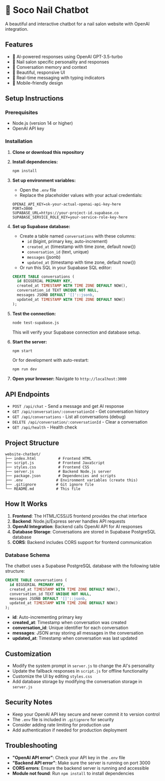 # 💅 Soco Nail Chatbot

A beautiful and interactive chatbot for a nail salon website with OpenAI integration.

## Features

- 🤖 AI-powered responses using OpenAI GPT-3.5-turbo
- 💅 Nail salon specific personality and responses
- 💬 Conversation memory and context
- 🎨 Beautiful, responsive UI
- 🔄 Real-time messaging with typing indicators
- 📱 Mobile-friendly design

## Setup Instructions

### Prerequisites

- Node.js (version 14 or higher)
- OpenAI API key

### Installation

1. **Clone or download this repository**

2. **Install dependencies:**
   ```bash
   npm install
   ```

3. **Set up environment variables:**
   - Open the `.env` file
   - Replace the placeholder values with your actual credentials:
   ```
   OPENAI_API_KEY=sk-your-actual-openai-api-key-here
   PORT=3000
   SUPABASE_URL=https://your-project-id.supabase.co
   SUPABASE_SERVICE_ROLE_KEY=your-service-role-key-here
   ```

4. **Set up Supabase database:**
   - Create a table named `conversations` with these columns:
     - `id` (bigint, primary key, auto-increment)
     - `created_at` (timestamp with time zone, default now())
     - `conversation_id` (text, unique)
     - `messages` (jsonb)
     - `updated_at` (timestamp with time zone, default now())
   - Or run this SQL in your Supabase SQL editor:
   ```sql
   CREATE TABLE conversations (
     id BIGSERIAL PRIMARY KEY,
     created_at TIMESTAMP WITH TIME ZONE DEFAULT NOW(),
     conversation_id TEXT UNIQUE NOT NULL,
     messages JSONB DEFAULT '[]'::jsonb,
     updated_at TIMESTAMP WITH TIME ZONE DEFAULT NOW()
   );
   ```

5. **Test the connection:**
   ```bash
   node test-supabase.js
   ```
   This will verify your Supabase connection and database setup.

6. **Start the server:**
   ```bash
   npm start
   ```
   
   Or for development with auto-restart:
   ```bash
   npm run dev
   ```

7. **Open your browser:**
   Navigate to `http://localhost:3000`

## API Endpoints

- `POST /api/chat` - Send a message and get AI response
- `GET /api/conversation/:conversationId` - Get conversation history
- `GET /api/conversations` - List all conversations (debug)
- `DELETE /api/conversation/:conversationId` - Clear a conversation
- `GET /api/health` - Health check

## Project Structure

```
website-chatbot/
├── index.html          # Frontend HTML
├── script.js           # Frontend JavaScript
├── styles.css          # Frontend CSS
├── server.js           # Backend Node.js server
├── package.json        # Dependencies and scripts
├── .env               # Environment variables (create this)
├── .gitignore         # Git ignore file
└── README.md          # This file
```

## How It Works

1. **Frontend**: The HTML/CSS/JS frontend provides the chat interface
2. **Backend**: Node.js/Express server handles API requests
3. **OpenAI Integration**: Backend calls OpenAI API for AI responses
4. **Database Storage**: Conversations are stored in Supabase PostgreSQL database
5. **CORS**: Backend includes CORS support for frontend communication

### Database Schema

The chatbot uses a Supabase PostgreSQL database with the following table structure:

```sql
CREATE TABLE conversations (
  id BIGSERIAL PRIMARY KEY,
  created_at TIMESTAMP WITH TIME ZONE DEFAULT NOW(),
  conversation_id TEXT UNIQUE NOT NULL,
  messages JSONB DEFAULT '[]'::jsonb,
  updated_at TIMESTAMP WITH TIME ZONE DEFAULT NOW()
);
```

- **id**: Auto-incrementing primary key
- **created_at**: Timestamp when conversation was created
- **conversation_id**: Unique identifier for each conversation
- **messages**: JSON array storing all messages in the conversation
- **updated_at**: Timestamp when conversation was last updated

## Customization

- Modify the system prompt in `server.js` to change the AI's personality
- Update the fallback responses in `script.js` for offline functionality
- Customize the UI by editing `styles.css`
- Add database storage by modifying the conversation storage in `server.js`

## Security Notes

- Keep your OpenAI API key secure and never commit it to version control
- The `.env` file is included in `.gitignore` for security
- Consider adding rate limiting for production use
- Add authentication if needed for production deployment

## Troubleshooting

- **"OpenAI API error"**: Check your API key in the `.env` file
- **"Backend API error"**: Make sure the server is running on port 3000
- **CORS errors**: Ensure the backend server is running and accessible
- **Module not found**: Run `npm install` to install dependencies

